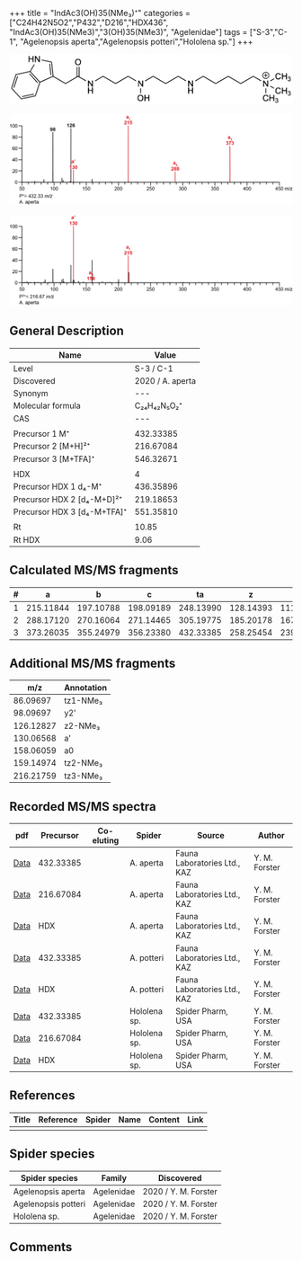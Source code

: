 +++
title = "IndAc3(OH)35(NMe₃)⁺"
categories = ["C24H42N5O2","P432","D216","HDX436",
"IndAc3(OH)35(NMe3)","3(OH)35(NMe3)",
"Agelenidae"]
tags = ["S-3","C-1",
"Agelenopsis aperta","Agelenopsis potteri","Hololena sp."]
+++

![](/img/IndAc3(OH)35(NMe3).png)

![](/img_MSMS/432_IndAc3(OH)35(NMe3)_Aa.png?classes=border)

![](/img_MSMS/432_IndAc3(OH)35(NMe3)_Aa_2.png?classes=border)

## General Description

| Name                        | Value            |
|-----------------------------|------------------|
| Level                       | S-3 / C-1               |
| Discovered                  | 2020 / A. aperta |
| Synonym                     | ---              |
| Molecular formula           | C₂₄H₄₂N₅O₂⁺      |
| CAS                         | ---              |
|                             |                  |
| Precursor 1  M⁺             | 432.33385        |
| Precursor 2 [M+H]²⁺         | 216.67084        |
| Precursor 3 [M+TFA]⁺        | 546.32671        |
|                             |                  |
| HDX                         | 4                |
| Precursor HDX 1  d₄-M⁺      | 436.35896        |
| Precursor HDX 2 [d₄-M+D]²⁺  | 219.18653        |
| Precursor HDX 3 [d₄-M+TFA]⁺ | 551.35810        |
|                             |                  |
| Rt                          | 10.85            |
| Rt HDX                      | 9.06             |

## Calculated MS/MS fragments

| # | a         | b         | c         | ta        | z         | y         | tz        |
|---|-----------|-----------|-----------|-----------|-----------|-----------|-----------|
| 1 | 215.11844 | 197.10788 | 198.09189 | 248.13990 | 128.14393 | 111.11738 | 146.17830 |
| 2 | 288.17120 | 270.16064 | 271.14465 | 305.19775 | 185.20178 | 167.16740 | 219.23106 |
| 3 | 373.26035 | 355.24979 | 356.23380 | 432.33385 | 258.25454 | 239.21234 | 276.28891 |

## Additional MS/MS fragments

| m/z       | Annotation |
|-----------|------------|
| 86.09697  | tz1-NMe₃   |
| 98.09697  | y2'        |
| 126.12827 | z2-NMe₃    |
| 130.06568 | a'         |
| 158.06059 | a0         |
| 159.14974 | tz2-NMe₃   |
| 216.21759 | tz3-NMe₃   |

## Recorded MS/MS spectra

| pdf                                                     | Precursor | Co-eluting | Spider    | Source                       | Author        |
|---------------------------------------------------------|-----------|------------|-----------|------------------------------|---------------|
| [Data](/pdf/A-aperta/432_IndAc3(OH)35(NMe3)_Aa.pdf)     | 432.33385 |            | A. aperta | Fauna Laboratories Ltd., KAZ | Y. M. Forster |
| [Data](/pdf/A-aperta/432_IndAc3(OH)35(NMe3)_Aa_2.pdf)   | 216.67084 |            | A. aperta | Fauna Laboratories Ltd., KAZ | Y. M. Forster |
| [Data](/pdf/A-aperta/432_IndAc3(OH)35(NMe3)_Aa_HDX.pdf) | HDX       |            | A. aperta | Fauna Laboratories Ltd., KAZ | Y. M. Forster |
| [Data](/pdf/A-potteri/432_IndAc3(OH)35(NMe3)_Ap.pdf) | 432.33385 |           | A. potteri | Fauna Laboratories Ltd., KAZ | Y. M. Forster |
| [Data](/pdf/A-potteri/432_IndAc3(OH)35(NMe3)_Ap_HDX.pdf) | HDX |           | A. potteri | Fauna Laboratories Ltd., KAZ | Y. M. Forster |
| [Data](/pdf/Hololena-sp/432_IndAc3(OH)35(NMe3)_Ho-sp.pdf) | 432.33385 |           | Hololena sp. | Spider Pharm, USA | Y. M. Forster |
| [Data](/pdf/Hololena-sp/432_IndAc3(OH)35(NMe3)_Ho-sp_2.pdf) | 216.67084 |           | Hololena sp. | Spider Pharm, USA | Y. M. Forster |
| [Data](/pdf/Hololena-sp/432_IndAc3(OH)35(NMe3)_Ho-sp_HDX.pdf) | HDX |           | Hololena sp. | Spider Pharm, USA | Y. M. Forster |

## References

| Title     | Reference   | Spider    | Name   | Content  | Link |
|-----------|-------------|-----------|--------|----------|-----|
|           |             |           |        |          |     |

## Spider species

| Spider species     | Family     | Discovered           |
|--------------------|------------|----------------------|
| Agelenopsis aperta | Agelenidae | 2020 / Y. M. Forster |
| Agelenopsis potteri | Agelenidae | 2020 / Y. M. Forster |
| Hololena sp. | Agelenidae | 2020 / Y. M. Forster |

## Comments